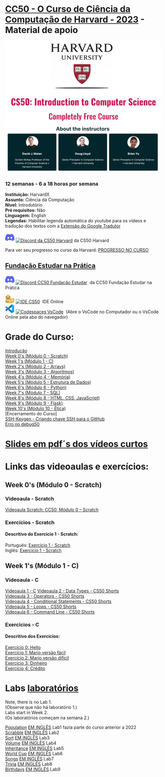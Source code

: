 # [CC50 - O Curso de Ciência da Computação de Harvard - 2023](https://learning.edx.org/course/course-v1:HarvardX+CS50+X/home?target="_blank") - Material de apoio   

<p align="center">
  <img src="assets/CS50.jpg" />
  <img src="assets/instrutores.jpg" />
</p>


### 12 semanas - 6 a 18 horas por semana  
**Instituição:** HarvardX  
**Assunto:** Ciência da Computação   
**Nível:** Introdutório  
**Pré requisitos:** Não  
**Linguagem:** English  
**Legendas:** Habilitar legenda automática do youtube para os vídeos e tradução dos textos com a [Extensão do Google Tradutor](https://chrome.google.com/webstore/detail/google-translate/aapbdbdomjkkjkaonfhkkikfgjllcleb?hl=pt)
 
<p align="left">
<a href="https://discord.gg/cs50" title="discord"><img src="assets/discord.svg" width=30 /></a>
<a href="https://discord.gg/cs50"><img src="https://img.shields.io/static/v1?logo=&label=&message=Discord&color=36393f&style=for-the-badge" alt="Discord da CS50 Harvard"></a> da CS50 Harvard
</p>

Para ver seu progresso no curso da Harvard:  [PROGRESSO NO CURSO](https://cs50.me/cs50x) 

## [Fundação Estudar na Prática](https://ead.napratica.org.br/)  
<p align="left">
<a href="https://discord.gg/cs50" title="discord"><img src="assets/discord.svg" width=30 /></a>
<a href="https://discord.gg/rhdVEp7u"><img src="https://img.shields.io/static/v1?logo=&label=&message=Discord&color=36393f&style=for-the-badge" alt="Discord CC50 Fundação Estudar"></a> &nbsp;da CC50 Fundação Estudar na Prática
</p>

<a href="https://ide.cs50.io/" title="IDE CS50"><img src="assets/idecs50.svg" width=30 /></a>
<a href="https://ide.cs50.io/"><img src="https://img.shields.io/static/v1?logo=&label=&message=IDE-CS50&color=655BE1&style=for-the-badge" alt="IDE CS50"></a> &nbsp;IDE Online  
<a href="https://code.cs50.io/" title="Codespace - Visual Studio Code"><img src="assets/vscode.png" width=30 /></a>
<a href="https://code.cs50.io/"><img src="https://img.shields.io/static/v1?logo=vscode&label=&message=Codespace&color=655BE1&style=for-the-badge" alt="Codespaces VsCode"></a> &nbsp;(Abre o VsCode no Computador ou o VsCode Online pela aba do navegador)  


# Grade do Curso:
[Introdução](introducao.md)  
[Week 0's (Módulo 0 - Scratch)](0-Scratch.md)  
[Week 1's (Módulo 1 - C)](1-C.md)    
[Week 2's (Módulo 2 - Arrays)](2-Arrays.md)  
[Week 3's (Módulo 3 - Algoritmos)](3-Algoritmos.md)  
[Week 4's (Módulo 4 - Memória)](4-Memoria.md)  
[Week 5's (Módulo 5 - Estrutura de Dados)](5-EstruturaDeDados.md)  
[Week 6's (Módulo 6 - Python)](6-Python.md)  
[Week 7's (Módulo 7 - SQL)](7-Sql.md)  
[Week 8's (Módulo 8 - HTML, CSS, JavaScript)](8-HtmlCssJs.md)  
[Week 9's (Módulo 9 - Flask)](9-Flask.md)  
[Week 10's (Módulo 10 - Ética)](10-Ética.md)  
[Encerramento do Curso]  
[SSH-Keygen - Criando chave SSH para o GitHub](ssh-keygen.md)  
[Erro no debug50](https://patyfil.github.io/cs50-cc50-harvard/debug50)

# [Slides em pdf´s dos vídeos curtos](https://cs50.harvard.edu/college/2022/fall/shorts/)



# Links das videoaulas e exercícios:

## Week 0's (Módulo 0 - Scratch)  
### Videoaula - Scratch
[Videoaula Scratch: CC50: Módulo 0 – Scratch](https://www.youtube.com/watch?v=9iPsnGJ3kVE&t=55s) 

### Exercícios - Scratch
#### Descritivo do Exercício 1 - Scratch:
Português: [Exercício 1 - Scratch](0-Scratch.md)  
Inglês: [Exercício 1 - Scratch](https://cs50.harvard.edu/x/2022/psets/0/scratch/)  



## Week 1's (Módulo 1 - C)  
### Videoaula - C
[Videoaula 1 - C](https://www.youtube.com/watch?v=rCTePooJP_s&t=283s) 
[Videoaula 2 - Data Types - CS50 Shorts](https://www.youtube.com/watch?v=Fc9htmvVZ9U&t=63s)  
[Videoaula 3 - Operators - CS50 Shorts](https://www.youtube.com/watch?v=f1xZf4iJDWE&t=1s)  
[Videoaula 4 - Conditional Statements - CS50 Shorts](https://www.youtube.com/watch?v=1wsaV5nVC7g)  
[Videoaula 5 - Loops - CS50 Shorts](https://www.youtube.com/watch?v=WgX8e_O7eG8)  
[Videoaula 6 - Command Line - CS50 Shorts](https://www.youtube.com/watch?v=BnJ013X02b8)  

### Exercícios - C
#### Descritivo dos Exercícios: 
[Exercício 0: Hello](https://cs50.harvard.edu/x/2022/psets/1/hello/)  
[Exercício 1: Mario versão fácil](https://cs50.harvard.edu/x/2022/psets/1/mario/less/)  
[Exercício 2: Mario versão difícil](https://cs50.harvard.edu/x/2022/psets/1/mario/more/)  
[Exercício 3: Dinheiro](https://cs50.harvard.edu/x/2022/psets/1/cash/)  
[Exercício 4: Crédito](https://cs50.harvard.edu/x/2022/psets/1/credit/)  

# Labs [laboratórios](https://cs50.harvard.edu/x/2022/labs/)  

Note, there is no Lab 1.  
(Observe que não há laboratório 1.)  
Labs start in Week 2.  
(Os laboratórios começam na semana 2.)   

[Population](https://patyfil.github.io/cs50-cc50-harvard/semana1/lab1-population) [EM INGLÊS](https://cs50.harvard.edu/x/2021/labs/1/population/) Lab1 fazia parte do curso anterior a 2022  
[Scrabble](https://patyfil.github.io/cs50-cc50-harvard/semana2/scrabble) [EM INGLÊS](https://cs50.harvard.edu/x/2022/labs/2/)  Lab2  
[Sort](https://patyfil.github.io/cs50-cc50-harvard/semana3/sort) [EM INGLÊS](https://cs50.harvard.edu/x/2022/labs/3/)  Lab3  
[Volume](https://patyfil.github.io/cs50-cc50-harvard/semana4/volume) [EM INGLÊS](https://cs50.harvard.edu/x/2022/labs/4/)  Lab4  
[Inheritance](https://patyfil.github.io/cs50-cc50-harvard/semana5/inheritance) [EM INGLÊS](https://cs50.harvard.edu/x/2022/labs/5/)  Lab5  
[World Cup](https://patyfil.github.io/cs50-cc50-harvard/semana6/world-cup) [EM INGLÊS](https://cs50.harvard.edu/x/2022/labs/6/)  Lab6  
[Songs](https://patyfil.github.io/cs50-cc50-harvard/semana7/songs) [EM INGLÊS](https://cs50.harvard.edu/x/2022/labs/7/)  Lab7  
[Trivia](https://patyfil.github.io/cs50-cc50-harvard/semana8/trivia) [EM INGLÊS](https://cs50.harvard.edu/x/2022/labs/8/)  Lab8  
[Birthdays](https://patyfil.github.io/cs50-cc50-harvard/semana9/birthdays) [EM INGLÊS](https://cs50.harvard.edu/x/2022/labs/9/)  Lab9  
